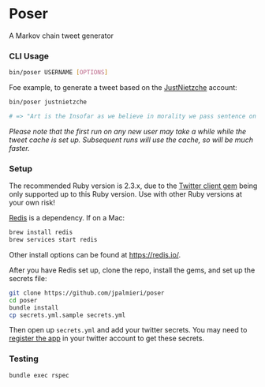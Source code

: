 # Poser

A Markov chain tweet generator

### CLI Usage

```.sh
bin/poser USERNAME [OPTIONS]
```

Foe example, to generate a tweet based on the [JustNietzche](https://twitter.com/justnietzsche) account:

```.sh
bin/poser justnietzche

# => "Art is the Insofar as we believe in morality we pass sentence on existence. He is always the scapegoat."
```

_Please note that the first run on any new user may take a while while the tweet cache is set up. Subsequent runs will use the cache, so will be much faster._

### Setup

The recommended Ruby version is 2.3.x, due to the [Twitter client gem](https://github.com/sferik/twitter#supported-ruby-versions) being only supported up to this Ruby version. Use with other Ruby versions at your own risk!

[Redis](https://github.com/antirez/redis) is a dependency. If on a Mac:

```.sh
brew install redis
brew services start redis
```

Other install options can be found at https://redis.io/.

After you have Redis set up, clone the repo, install the gems, and set up the secrets file:

```.sh
git clone https://github.com/jpalmieri/poser
cd poser
bundle install
cp secrets.yml.sample secrets.yml
```

Then open up `secrets.yml` and add your twitter secrets. You may need to [register the app](https://apps.twitter.com/) in your twitter account to get these secrets.

### Testing

```
bundle exec rspec
```
